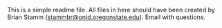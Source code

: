 This is a simple readme file.  All files in here should have been created by
Brian Stamm (stammbr@onid.oregonstate.edu).  Email with questions.